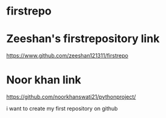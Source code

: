 # firstrepo
# Zeeshan's firstrepository link
https://www.github.com/zeeshan121311/firstrepo

# Noor khan link
https://github.com/noorkhanswati21/pythonproject/

i want to create my first repository on github
